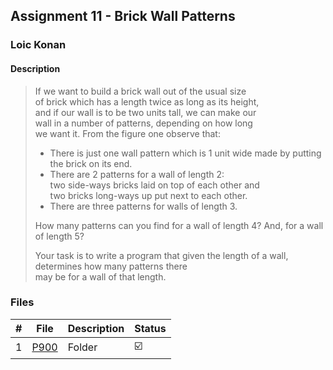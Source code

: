 ## Assignment 11 - Brick Wall Patterns

### Loic Konan

#### Description

> If we want to build a brick wall out of the usual size<br>
> of brick which has a length twice as long as its height,<br>
> and if our wall is to be two units tall, we can make our<br>
> wall in a number of patterns, depending on how long<br>
> we want it. From the figure one observe that:<br>
>
> - There is just one wall pattern which is 1 unit wide made by putting the brick on its end.
> - There are 2 patterns for a wall of length 2:<br>
> two side-ways bricks laid on top of each other and<br>
> two bricks long-ways up put next to each other.
> - There are three patterns for walls of length 3.
>
> How many patterns can you find for a wall of length 4? And, for a wall of length 5?<br>
>
> Your task is to write a program that given the length of a wall, determines how many patterns there<br>
> may be for a wall of that length.

### Files

|   #   | File        | Description | Status                  |
| :---: | ----------- | ----------- | ----------------------- |
|   1   | [P900](./P900) | Folder      | :ballot_box_with_check: |
